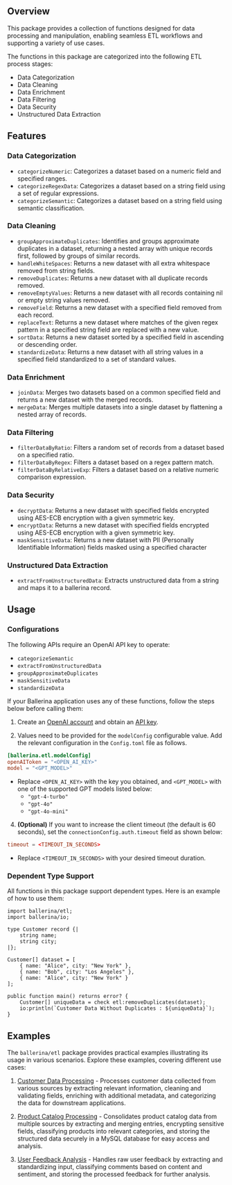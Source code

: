 ## Overview

This package provides a collection of functions designed for data processing and manipulation, enabling seamless ETL workflows and supporting a variety of use cases.

The functions in this package are categorized into the following ETL process stages:
- Data Categorization
- Data Cleaning
- Data Enrichment
- Data Filtering
- Data Security
- Unstructured Data Extraction

## Features

### Data Categorization
- `categorizeNumeric`: Categorizes a dataset based on a numeric field and specified ranges.
- `categorizeRegexData`: Categorizes a dataset based on a string field using a set of regular expressions.
- `categorizeSemantic`: Categorizes a dataset based on a string field using semantic classification.

### Data Cleaning
- `groupApproximateDuplicates`: Identifies and groups approximate duplicates in a dataset, returning a nested array with unique records first, followed by groups of similar records.
- `handleWhiteSpaces`: Returns a new dataset with all extra whitespace removed from string fields.
- `removeDuplicates`: Returns a new dataset with all duplicate records removed.
- `removeEmptyValues`: Returns a new dataset with all records containing nil or empty string values removed.
- `removeField`: Returns a new dataset with a specified field removed from each record.
- `replaceText`: Returns a new dataset where matches of the given regex pattern in a specified string field are replaced with a new value.
- `sortData`: Returns a new dataset sorted by a specified field in ascending or descending order.
- `standardizeData`: Returns a new dataset with all string values in a specified field standardized to a set of standard values.

### Data Enrichment
- `joinData`: Merges two datasets based on a common specified field and returns a new dataset with the merged records.
- `mergeData`: Merges multiple datasets into a single dataset by flattening a nested array of records.

### Data Filtering
- `filterDataByRatio`: Filters a random set of records from a dataset based on a specified ratio.
- `filterDataByRegex`: Filters a dataset based on a regex pattern match.
- `filterDataByRelativeExp`: Filters a dataset based on a relative numeric comparison expression.

### Data Security
- `decryptData`: Returns a new dataset with specified fields encrypted using AES-ECB encryption with a given symmetric key.
- `encryptData`: Returns a new dataset with specified fields encrypted using AES-ECB encryption with a given symmetric key.
- `maskSensitiveData`: Returns a new dataset with PII (Personally Identifiable Information) fields masked using a specified character

### Unstructured Data Extraction
- `extractFromUnstructuredData`: Extracts unstructured data from a string and maps it to a ballerina record.

## Usage

### Configurations

The following APIs require an OpenAI API key to operate:
- `categorizeSemantic`
- `extractFromUnstructuredData`
- `groupApproximateDuplicates`
- `maskSensitiveData`
- `standardizeData`

If your Ballerina application uses any of these functions, follow the steps below before calling them:

1. Create an [OpenAI account](https://platform.openai.com) and obtain an [API key](https://platform.openai.com/account/api-keys).

2. Values need to be provided for the `modelConfig` configurable value. Add the relevant configuration in the `Config.toml` file as follows.

```toml
[ballerina.etl.modelConfig]
openAIToken = "<OPEN_AI_KEY>"
model = "<GPT_MODEL>"
```

- Replace `<OPEN_AI_KEY>` with the key you obtained, and `<GPT_MODEL>` with one of the supported GPT models listed below:
    - `"gpt-4-turbo"`
    - `"gpt-4o"`
    - `"gpt-4o-mini"`

4. **(Optional)** If you want to increase the client timeout (the default is 60 seconds), set the `connectionConfig.auth.timeout` field as shown below:

```toml
timeout = <TIMEOUT_IN_SECONDS>
```

- Replace `<TIMEOUT_IN_SECONDS>` with your desired timeout duration. 

### Dependent Type Support 

All functions in this package support dependent types. Here is an example of how to use them:

```ballerina 
import ballerina/etl;
import ballerina/io;

type Customer record {|
    string name;
    string city;
|};

Customer[] dataset = [
    { name: "Alice", city: "New York" },
    { name: "Bob", city: "Los Angeles" },
    { name: "Alice", city: "New York" }
];

public function main() returns error? {
    Customer[] uniqueData = check etl:removeDuplicates(dataset);
    io:println(`Customer Data Without Duplicates : ${uniqueData}`);
}
```

## Examples

The `ballerina/etl` package provides practical examples illustrating its usage in various scenarios. Explore these examples, covering different use cases:

1. [Customer Data Processing](https://github.com/module-ballerina-etl/tree/main/examples/customer-data-processing/) - Processes customer data collected from various sources by extracting relevant information, cleaning and validating fields, enriching with additional metadata, and categorizing the data for downstream applications.

2. [Product Catalog Processing](https://github.com/module-ballerina-etl/tree/main/examples/product-catalog-processing/) - Consolidates product catalog data from multiple sources by extracting and merging entries, encrypting sensitive fields, classifying products into relevant categories, and storing the structured data securely in a MySQL database for easy access and analysis.

3. [User Feedback Analysis](https://github.com/module-ballerina-etl/tree/main/examples/user-feedback-analysis/) - Handles raw user feedback by extracting and standardizing input, classifying comments based on content and sentiment, and storing the processed feedback for further analysis.
